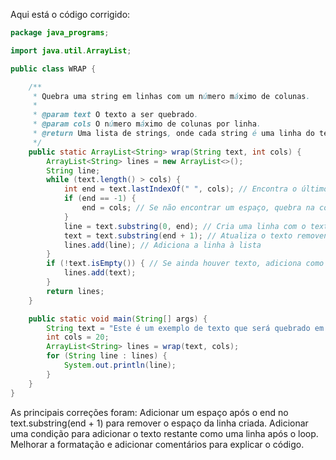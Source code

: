 Aqui está o código corrigido:
```Java
package java_programs;

import java.util.ArrayList;

public class WRAP {

    /**
     * Quebra uma string em linhas com um número máximo de colunas.
     * 
     * @param text O texto a ser quebrado.
     * @param cols O número máximo de colunas por linha.
     * @return Uma lista de strings, onde cada string é uma linha do texto quebrado.
     */
    public static ArrayList<String> wrap(String text, int cols) {
        ArrayList<String> lines = new ArrayList<>();
        String line;
        while (text.length() > cols) {
            int end = text.lastIndexOf(" ", cols); // Encontra o último espaço antes da coluna cols
            if (end == -1) {
                end = cols; // Se não encontrar um espaço, quebra na coluna cols
            }
            line = text.substring(0, end); // Cria uma linha com o texto até o espaço encontrado
            text = text.substring(end + 1); // Atualiza o texto removendo a linha criada
            lines.add(line); // Adiciona a linha à lista
        }
        if (!text.isEmpty()) { // Se ainda houver texto, adiciona como uma linha
            lines.add(text);
        }
        return lines;
    }

    public static void main(String[] args) {
        String text = "Este é um exemplo de texto que será quebrado em linhas.";
        int cols = 20;
        ArrayList<String> lines = wrap(text, cols);
        for (String line : lines) {
            System.out.println(line);
        }
    }
}
```
As principais correções foram:
Adicionar um espaço após o end no text.substring(end + 1) para remover o espaço da linha criada.
Adicionar uma condição para adicionar o texto restante como uma linha após o loop.
Melhorar a formatação e adicionar comentários para explicar o código.
